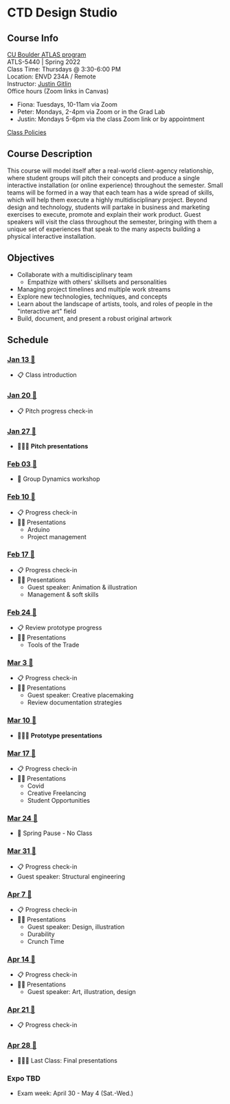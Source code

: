 # CTD Design Studio

## Course Info

[CU Boulder ATLAS program](https://www.colorado.edu/atlas/academics/graduate/ms-technology-media-society) <br>
ATLS-5440 | Spring 2022 <br>
Class Time: Thursdays @ 3:30-6:00 PM <br>
Location: ENVD 234A / Remote <br>
Instructor: [Justin Gitlin](https://cacheflowe.com) <br>
Office hours (Zoom links in Canvas)<br>
- Fiona: Tuesdays, 10-11am via Zoom
- Peter: Mondays, 2-4pm via Zoom or in the Grad Lab
- Justin: Mondays 5-6pm via the class Zoom link or by appointment

[Class Policies](./docs/policies.md)<br>

## Course Description

This course will model itself after a real-world client-agency relationship, where student groups will pitch their concepts and produce a single interactive installation (or online experience) throughout the semester. Small teams will be formed in a way that each team has a wide spread of skills, which will help them execute a highly multidisciplinary project. Beyond design and technology, students will partake in business and marketing exercises to execute, promote and explain their work product. Guest speakers will visit the class throughout the semester, bringing with them a unique set of experiences that speak to the many aspects building a physical interactive installation.

## Objectives

- Collaborate with a multidisciplinary team
  - Empathize with others' skillsets and personalities
- Managing project timelines and multiple work streams
- Explore new technologies, techniques, and concepts
- Learn about the landscape of artists, tools, and roles of people in the "interactive art" field
- Build, document, and present a robust original artwork

## Schedule

### [Jan 13 🔗](./classes/2022-01-13.md)

- 📋 Class introduction

### [Jan 20 🔗](./classes/2022-01-20.md)

- 📋 Pitch progress check-in

### [Jan 27 🔗](./classes/2022-01-27.md)

- 👩‍👧‍👦 **Pitch presentations**

### [Feb 03 🔗](./classes/2022-02-03.md)

- 🤝 Group Dynamics workshop

### [Feb 10 🔗](./classes/2022-02-10.md)

- 📋 Progress check-in
- 👨‍🏫 Presentations
  - Arduino
  - Project management

### [Feb 17 🔗](./classes/2022-02-17.md)

- 📋 Progress check-in
- 👨‍🏫 Presentations
  - Guest speaker: Animation & illustration
  - Management & soft skills

### [Feb 24 🔗](./classes/2022-02-24.md)

- 📋 Review prototype progress
- 👨‍🏫 Presentations
  - Tools of the Trade

### [Mar 3 🔗](./classes/2022-03-03.md)

- 📋 Progress check-in
- 👨‍🏫 Presentations
  - Guest speaker: Creative placemaking
  - Review documentation strategies

### [Mar 10 🔗](./classes/2022-03-10.md)

- 👩‍👧‍👦 **Prototype presentations**

### [Mar 17 🔗](./classes/2022-03-17.md)

- 📋 Progress check-in
- 👨‍🏫 Presentations
  - Covid
  - Creative Freelancing
  - Student Opportunities

### [Mar 24 🔗](./classes/2022-03-24.md)

- 🙅 Spring Pause - No Class

### [Mar 31 🔗](./classes/2022-03-31.md)

- 📋 Progress check-in
- Guest speaker: Structural engineering

### [Apr 7 🔗](./classes/2022-04-07.md)

- 📋 Progress check-in
- 👨‍🏫 Presentations
  - Guest speaker: Design, illustration
  - Durability
  - Crunch Time

### [Apr 14 🔗](./classes/2022-04-14.md)

- 📋 Progress check-in
- 👨‍🏫 Presentations
  - Guest speaker: Art, illustration, design

### [Apr 21 🔗](./classes/2022-04-21.md)

- 📋 Progress check-in

### [Apr 28 🔗](./classes/2022-04-28.md)

- 👩‍👧‍👦 Last Class: Final presentations

### Expo TBD

- Exam week: April 30 - May 4 (Sat.-Wed.)

